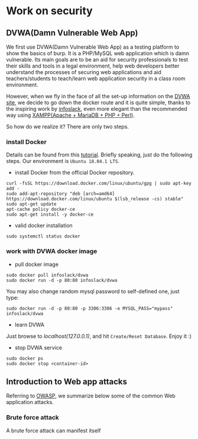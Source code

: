 # Work on security

## DVWA(Damn Vulnerable Web App)

We first use DVWA(Damn Vulnerable Web App) as a testing platform to show the basics of burp. It is a PHP/MySQL web application which is damn vulnerable. Its main goals are to be an aid for security professionals to test their skills and tools in a legal environment, help web developers better understand the processes of securing web applications and aid teachers/students to teach/learn web application security in a class room environment.

However, when we fly in the face of all the set-up information on the [DVWA site](http://www.dvwa.co.uk/), we decide to go down the docker route and it is quite simple, thanks to the inspiring work by [infoslack](https://github.com/infoslack/docker-dvwa), even more elegant than the recommended way using [XAMPP(Apache + MariaDB + PHP + Perl)](https://www.apachefriends.org/index.html).

So how do we realize it? There are only two steps.

### install Docker

Details can be found from this [tutorial](https://www.digitalocean.com/community/tutorials/how-to-install-and-use-docker-on-ubuntu-16-04). Briefly speaking, just do the following steps. Our environment is `Ubuntu 18.04.1 LTS`.

- install Docker from the official Docker repository.

```shell
curl -fsSL https://download.docker.com/linux/ubuntu/gpg | sudo apt-key add -
sudo add-apt-repository "deb [arch=amd64] https://download.docker.com/linux/ubuntu $(lsb_release -cs) stable"
sudo apt-get update
apt-cache policy docker-ce
sudo apt-get install -y docker-ce
```

- valid docker installation

```shell
sudo systemctl status docker
```

### work with DVWA docker image

- pull docker image

```shell
sudo docker pull infoslack/dvwa
sudo docker run -d -p 80:80 infoslack/dvwa
```
You may also change random mysql password to self-defined one, just type:

```shell
sudo docker run -d -p 80:80 -p 3306:3306 -e MYSQL_PASS="mypass" infoslack/dvwa
```

- learn DVWA

Just browse to *localhost(127.0.0.1)*, and hit `Create/Reset Database`. Enjoy it :)

- stop DVWA service

```shell
sudo docker ps
sudo docker stop <container-id>
```

## Introduction to Web app attacks
Referring to [OWASP](https://www.owasp.org/), we summarize below some of the common Web application attacks.
### Brute force attack
A brute force attack can manifest itself 

###


###


###
